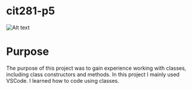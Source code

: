 # cit281-p5

![Alt text](https://github.com/kbash-uo/cit281-p5/assets/170210333/34adb547-cc00-4115-89fe-0bf59988c7a7)

# Purpose
The purpose of this project was to gain experience working with classes, including class constructors and methods. In this project I mainly used VSCode. I learned how to code using classes. 
